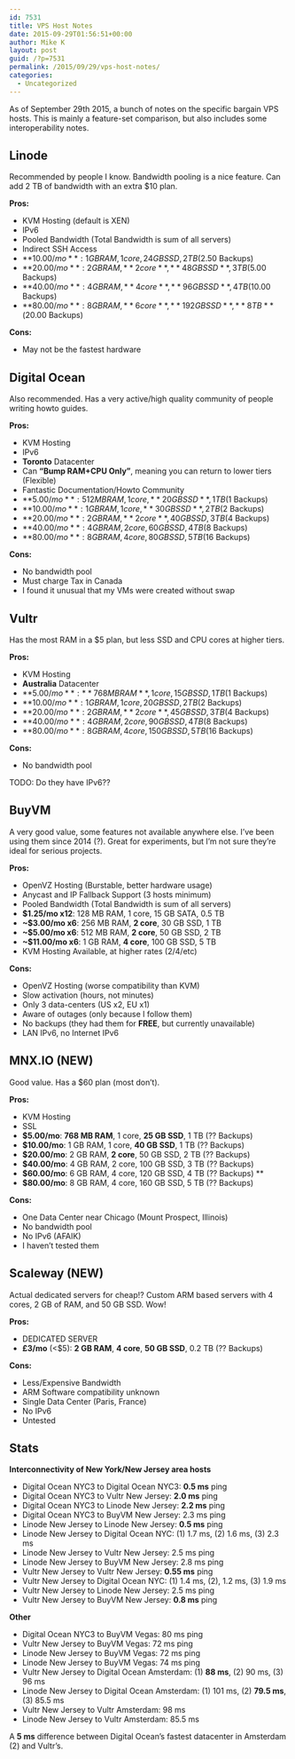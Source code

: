 ```yaml
---
id: 7531
title: VPS Host Notes
date: 2015-09-29T01:56:51+00:00
author: Mike K
layout: post
guid: /?p=7531
permalink: /2015/09/29/vps-host-notes/
categories:
  - Uncategorized
---
```

As of September 29th 2015, a bunch of notes on the specific bargain VPS hosts. This is mainly a feature-set comparison, but also includes some interoperability notes. 

<!--more-->

## Linode

Recommended by people I know. Bandwidth pooling is a nice feature. Can add 2 TB of bandwidth with an extra $10 plan.

**Pros:**

  * KVM Hosting (default is XEN)
  * IPv6
  * Pooled Bandwidth (Total Bandwidth is sum of all servers)
  * Indirect SSH Access
  * **$10.00/mo**: 1 GB RAM, 1 core, 24 GB SSD, 2 TB ($2.50 Backups)
  * **$20.00/mo**: 2 GB RAM, **2 core**, **48 GB SSD**, 3 TB ($5.00 Backups)
  * **$40.00/mo**: 4 GB RAM, **4 core**, **96 GB SSD**, 4 TB ($10.00 Backups)
  * **$80.00/mo**: 8 GB RAM, **6 core**, **192 GB SSD**, **8 TB** ($20.00 Backups)

**Cons:**

  * May not be the fastest hardware

## Digital Ocean

Also recommended. Has a very active/high quality community of people writing howto guides.

**Pros:**

  * KVM Hosting
  * IPv6
  * **Toronto** Datacenter
  * Can **&#8220;Bump RAM+CPU Only&#8221;**, meaning you can return to lower tiers (Flexible)
  * Fantastic Documentation/Howto Community
  * **$5.00/mo**: 512 MB RAM, 1 core, **20 GB SSD**, 1 TB ($1 Backups)
  * **$10.00/mo**: 1 GB RAM, 1 core, **30 GB SSD**, 2 TB ($2 Backups)
  * **$20.00/mo**: 2 GB RAM, **2 core**, 40 GB SSD, 3 TB ($4 Backups)
  * **$40.00/mo**: 4 GB RAM, 2 core, 60 GB SSD, 4 TB ($8 Backups)
  * **$80.00/mo**: 8 GB RAM, 4 core, 80 GB SSD, 5 TB ($16 Backups)

**Cons:**

  * No bandwidth pool
  * Must charge Tax in Canada
  * I found it unusual that my VMs were created without swap

## Vultr

Has the most RAM in a $5 plan, but less SSD and CPU cores at higher tiers.

**Pros:**

  * KVM Hosting
  * **Australia** Datacenter
  * **$5.00/mo**: **768 MB RAM**, 1 core, 15 GB SSD, 1 TB ($1 Backups)
  * **$10.00/mo**: 1 GB RAM, 1 core, 20 GB SSD, 2 TB ($2 Backups)
  * **$20.00/mo**: 2 GB RAM, **2 core**, 45 GB SSD, 3 TB ($4 Backups)
  * **$40.00/mo**: 4 GB RAM, 2 core, 90 GB SSD, 4 TB ($8 Backups)
  * **$80.00/mo**: 8 GB RAM, 4 core, 150 GB SSD, 5 TB ($16 Backups)

**Cons:**

  * No bandwidth pool

TODO: Do they have IPv6??

## BuyVM

A very good value, some features not available anywhere else. I&#8217;ve been using them since 2014 (?). Great for experiments, but I&#8217;m not sure they&#8217;re ideal for serious projects.

**Pros:**

  * OpenVZ Hosting (Burstable, better hardware usage)
  * Anycast and IP Fallback Support (3 hosts minimum)
  * Pooled Bandwidth (Total Bandwidth is sum of all servers)
  * **$1.25/mo x12**: 128 MB RAM, 1 core, 15 GB SATA, 0.5 TB
  * **~$3.00/mo x6**: 256 MB RAM, **2 core**, 30 GB SSD, 1 TB
  * **~$5.00/mo x6**: 512 MB RAM, **2 core**, 50 GB SSD, 2 TB
  * **~$11.00/mo x6**: 1 GB RAM, **4 core**, 100 GB SSD, 5 TB
  * KVM Hosting Available, at higher rates ($2/$4/etc)

**Cons:**

  * OpenVZ Hosting (worse compatibility than KVM)
  * Slow activation (hours, not minutes)
  * Only 3 data-centers (US x2, EU x1)
  * Aware of outages (only because I follow them)
  * No backups (they had them for **FREE**, but currently unavailable)
  * LAN IPv6, no Internet IPv6

## MNX.IO (NEW)

Good value. Has a $60 plan (most don&#8217;t).

**Pros:**

  * KVM Hosting
  * SSL
  * **$5.00/mo**: **768 MB RAM**, 1 core, **25 GB SSD**, 1 TB (?? Backups)
  * **$10.00/mo**: 1 GB RAM, 1 core, **40 GB SSD**, 1 TB (?? Backups)
  * **$20.00/mo**: 2 GB RAM, **2 core**, 50 GB SSD, 2 TB (?? Backups)
  * **$40.00/mo**: 4 GB RAM, 2 core, 100 GB SSD, 3 TB (?? Backups)
  * **$60.00/mo**: 6 GB RAM, 4 core, 120 GB SSD, 4 TB (?? Backups) **
  * **$80.00/mo**: 8 GB RAM, 4 core, 160 GB SSD, 5 TB (?? Backups)

**Cons:**

  * One Data Center near Chicago (Mount Prospect, Illinois)
  * No bandwidth pool
  * No IPv6 (AFAIK)
  * I haven&#8217;t tested them

## Scaleway (NEW)

Actual dedicated servers for cheap!? Custom ARM based servers with 4 cores, 2 GB of RAM, and 50 GB SSD. Wow!

**Pros:**

  * DEDICATED SERVER
  * **£3/mo** (<$5): **2 GB RAM**, **4 core**, **50 GB SSD**, 0.2 TB (?? Backups)

**Cons:**

  * Less/Expensive Bandwidth
  * ARM Software compatibility unknown
  * Single Data Center (Paris, France)
  * No IPv6
  * Untested

## Stats

**Interconnectivity of New York/New Jersey area hosts**

  * Digital Ocean NYC3 to Digital Ocean NYC3: **0.5 ms** ping
  * Digital Ocean NYC3 to Vultr New Jersey: **2.0 ms** ping
  * Digital Ocean NYC3 to Linode New Jersey: **2.2 ms** ping
  * Digital Ocean NYC3 to BuyVM New Jersey: 2.3 ms ping
  * Linode New Jersey to Linode New Jersey: **0.5 ms** ping
  * Linode New Jersey to Digital Ocean NYC: (1) 1.7 ms, (2) 1.6 ms, (3) 2.3 ms
  * Linode New Jersey to Vultr New Jersey: 2.5 ms ping
  * Linode New Jersey to BuyVM New Jersey: 2.8 ms ping
  * Vultr New Jersey to Vultr New Jersey: **0.55 ms** ping
  * Vultr New Jersey to Digital Ocean NYC: (1) 1.4 ms, (2), 1.2 ms, (3) 1.9 ms
  * Vultr New Jersey to Linode New Jersey: 2.5 ms ping
  * Vultr New Jersey to BuyVM New Jersey: **0.8 ms** ping

**Other**

  * Digital Ocean NYC3 to BuyVM Vegas: 80 ms ping
  * Vultr New Jersey to BuyVM Vegas: 72 ms ping
  * Linode New Jersey to BuyVM Vegas: 72 ms ping
  * Linode New Jersey to BuyVM Vegas: 74 ms ping
  * Vultr New Jersey to Digital Ocean Amsterdam: (1) **88 ms**, (2) 90 ms, (3) 96 ms
  * Linode New Jersey to Digital Ocean Amsterdam: (1) 101 ms, (2) **79.5 ms**, (3) 85.5 ms
  * Vultr New Jersey to Vultr Amsterdam: 98 ms
  * Linode New Jersey to Vultr Amsterdam: 85.5 ms

A **5 ms** difference between Digital Ocean&#8217;s fastest datacenter in Amsterdam (2) and Vultr&#8217;s.